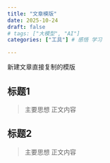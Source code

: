 ```yaml
---
title: "文章模版"
date: 2025-10-24
draft: false
# tags: ["大模型", "AI"]
categories: ["工具"] # 感悟 学习

---
```


新建文章直接复制的模版
<!--more-->

## 标题1
> 主要思想
正文内容

## 标题2
> 主要思想
正文内容



